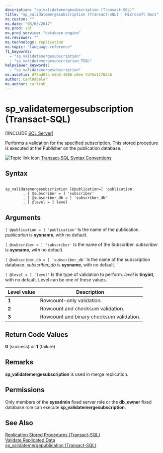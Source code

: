 ```yaml
---
description: "sp_validatemergesubscription (Transact-SQL)"
title: "sp_validatemergesubscription (Transact-SQL) | Microsoft Docs"
ms.custom: ""
ms.date: "03/03/2017"
ms.prod: sql
ms.prod_service: "database-engine"
ms.reviewer: ""
ms.technology: replication
ms.topic: "language-reference"
f1_keywords: 
  - "sp_validatemergesubscription"
  - "sp_validatemergesubscription_TSQL"
helpviewer_keywords: 
  - "sp_validatemergesubscription"
ms.assetid: d73ad03c-e5b3-4606-a0ee-7d75e12762a6
author: CarlRabeler
ms.author: carlrab
---
```

# sp_validatemergesubscription (Transact-SQL)
[!INCLUDE [SQL Server](../../includes/applies-to-version/sqlserver.md)]

  Performs a validation for the specified subscription. This stored procedure is executed at the Publisher on the publication database.  
  
 ![Topic link icon](../../database-engine/configure-windows/media/topic-link.gif "Topic link icon") [Transact-SQL Syntax Conventions](../../t-sql/language-elements/transact-sql-syntax-conventions-transact-sql.md)  
  
## Syntax  
  
```  
  
sp_validatemergesubscription [@publication=] 'publication'  
        , [ @subscriber = ] 'subscriber'  
        , [ @subscriber_db = ] 'subscriber_db'  
        , [ @level = ] level  
```  
  
## Arguments  
`[ @publication = ] 'publication'`
 Is the name of the publication. *publication* is **sysname**, with no default.  
  
`[ @subscriber = ] 'subscriber'`
 Is the name of the Subscriber. *subscriber* is **sysname**, with no default.  
  
`[ @subscriber_db = ] 'subscriber_db'`
 Is the name of the subscription database. *subscriber_db* is **sysname**, with no default.  
  
`[ @level = ] 'level'`
 Is the type of validation to perform. *level* is **tinyint**, with no default. Level can be one of these values.  
  
|Level value|Description|  
|-----------------|-----------------|  
|**1**|Rowcount-only validation.|  
|**2**|Rowcount and checksum validation.|  
|**3**|Rowcount and binary checksum validation.|  
  
## Return Code Values  
 **0** (success) or **1** (failure)  
  
## Remarks  
 **sp_validatemergesubscription** is used in merge replication.  
  
## Permissions  
 Only members of the **sysadmin** fixed server role or the **db_owner** fixed database role can execute **sp_validatemergesubscription**.  
  
## See Also  
 [Replication Stored Procedures &#40;Transact-SQL&#41;](../../relational-databases/system-stored-procedures/replication-stored-procedures-transact-sql.md)   
 [Validate Replicated Data](../../relational-databases/replication/validate-data-at-the-subscriber.md)   
 [sp_validatemergepublication &#40;Transact-SQL&#41;](../../relational-databases/system-stored-procedures/sp-validatemergepublication-transact-sql.md)  
  
  

